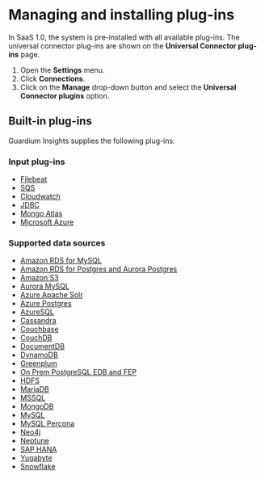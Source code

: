 # Managing and installing plug-ins
In SaaS 1.0, the system is pre-installed with all available plug-ins.
The universal connector plug-ins are shown on the **Universal Connector plug-ins** page.
1. Open the **Settings** menu.
2. Click **Connections**.
3. Click on the **Manage** drop-down button and select the **Universal Connector plugins** option.


## Built-in plug-ins
Guardium Insights supplies the following plug-ins:

### Input plug-ins
* [Filebeat](https://github.com/IBM/universal-connectors/blob/main/input-plugin/logstash-input-beats/README.md)
* [SQS](https://github.com/IBM/universal-connectors/blob/main/input-plugin/logstash-input-sqs/README.md)
* [Cloudwatch](https://github.com/IBM/universal-connectors/blob/main/input-plugin/logstash-input-cloudwatch-logs/README.md)
* [JDBC](https://github.com/IBM/universal-connectors/blob/main/input-plugin/logstash-input-jdbc/README.md)
* [Mongo Atlas](https://github.com/IBM/universal-connectors/blob/main/input-plugin/logstash-input-mongo-atlas/README.md)
* [Microsoft Azure](https://github.com/IBM/universal-connectors/blob/main/input-plugin/logstash-input-azure-event-hubs/README.md)

### Supported data sources 
* [Amazon RDS for MySQL](https://github.com/IBM/universal-connectors/blob/main/filter-plugin/logstash-filter-mysql-aws-guardium/README.md)
* [Amazon RDS for Postgres and Aurora Postgres](https://github.com/IBM/universal-connectors/blob/main/filter-plugin/logstash-filter-postgres-guardium/README.md)
* [Amazon S3](https://github.com/IBM/universal-connectors/blob/main/filter-plugin/logstash-filter-s3-guardium/README.md)
* [Aurora MySQL](https://github.com/IBM/universal-connectors/blob/main/filter-plugin/logstash-filter-aurora-mysql-guardium/README.md)
* [Azure Apache Solr](https://github.com/IBM/universal-connectors/blob/main/filter-plugin/logstash-filter-azure-apachesolr-guardium/README.md)
* [Azure Postgres](https://github.com/IBM/universal-connectors/blob/main/filter-plugin/logstash-filter-azure-postgresql-guardium/README.md)
* [AzureSQL](https://github.com/IBM/universal-connectors/blob/main/filter-plugin/logstash-filter-azure-sql-guardium/README.md)
* [Cassandra](https://github.com/IBM/universal-connectors/blob/main/filter-plugin/logstash-filter-cassandra-guardium/README.md)
* [Couchbase](https://github.com/IBM/universal-connectors/blob/main/filter-plugin/logstash-filter-couchbasedb-guardium/README.md)
* [CouchDB](https://github.com/IBM/universal-connectors/blob/main/filter-plugin/logstash-filter-couchdb-guardium/README.md)
* [DocumentDB](https://github.com/IBM/universal-connectors/blob/main/filter-plugin/logstash-filter-documentdb-aws-guardium/README.md)
* [DynamoDB](https://github.com/IBM/universal-connectors/blob/main/filter-plugin/logstash-filter-dynamodb-guardium/README.md)
* [Greenplum](https://github.com/IBM/universal-connectors/blob/main/filter-plugin/logstash-filter-onPremGreenplumdb-guardium/README.md)
* [On Prem PostgreSQL EDB and FEP](https://github.com/IBM/universal-connectors/blob/main/filter-plugin/logstash-filter-onPremPostgres-guardium/README.md)
* [HDFS](https://github.com/IBM/universal-connectors/blob/main/filter-plugin/logstash-filter-hdfs-guardium/README.md)
* [MariaDB](https://github.com/IBM/universal-connectors/blob/main/filter-plugin/logstash-filter-mariadb-guardium/README.md)
* [MSSQL](https://github.com/IBM/universal-connectors/blob/main/filter-plugin/logstash-filter-mssql-guardium/README.md)
* [MongoDB](https://github.com/IBM/universal-connectors/blob/main/filter-plugin/logstash-filter-mongodb-guardium/README.md)
* [MySQL](https://github.com/IBM/universal-connectors/blob/main/filter-plugin/logstash-filter-mysql-guardium/README.md)
* [MySQL Percona](https://github.com/IBM/universal-connectors/blob/main/filter-plugin/logstash-filter-mysql-percona-guardium/README.md)
* [Neo4j](https://github.com/IBM/universal-connectors/blob/main/filter-plugin/logstash-filter-neo4j-guardium/README.md)
* [Neptune](https://github.com/IBM/universal-connectors/blob/main/filter-plugin/logstash-filter-neptune-aws-guardium/README.md)
* [SAP HANA](https://github.com/IBM/universal-connectors/blob/main/filter-plugin/logstash-filter-saphana-guardium/README.md)
* [Yugabyte](https://github.com/IBM/universal-connectors/blob/main/filter-plugin/logstash-filter-yugabyte-guardium/README.md)
* [Snowflake](https://github.com/IBM/universal-connectors/blob/main/filter-plugin/logstash-filter-snowflake-guardium/README.md)
